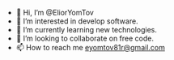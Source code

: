 - 👋 Hi, I’m @EliorYomTov
- 👀 I’m interested in develop software.
- 🌱 I’m currently learning new technologies.
- 💞️ I’m looking to collaborate on free code.
- 📫 How to reach me eyomtov81r@gmail.com

<!---
EliorYomTov/EliorYomTov is a ✨ special ✨ repository because its `README.md` (this file) appears on your GitHub profile.
You can click the Preview link to take a look at your changes.
--->
